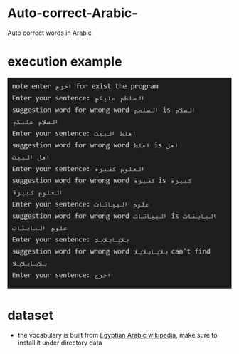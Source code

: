 # Auto-correct-Arabic-
Auto correct words in Arabic

# execution example
<img src="image/sample.jpeg" alt="Checkers Player Game">


# dataset
- the vocabulary is built from [Egyptian Arabic wikipedia](https://drive.google.com/file/d/1bgDu-LFQRB0wHGtRCCqJW5Gg_4DDDB0G/view?usp=sharing), make sure to install it under directory data

